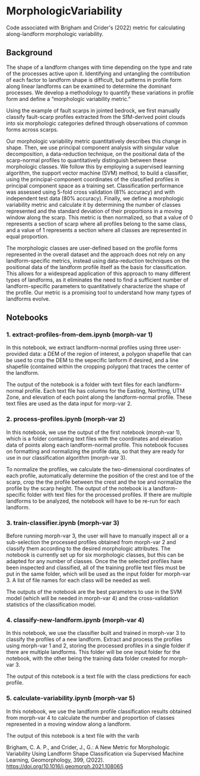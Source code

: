 # MorphologicVariability
 Code associated with Brigham and Crider's (2022) metric for calculating along-landform morphologic variability.

## Background
The shape of a landform changes with time depending on the type and rate of the processes active upon it. Identifying and untangling the contribution of each factor to landform shape is difficult, but patterns in profile form along linear landforms can be examined to determine the dominant processes. We develop a methodology to quantify these variations in profile form and define a “morphologic variability metric.”

Using the example of fault scarps in jointed bedrock, we first manually classify fault-scarp profiles extracted from the SfM-derived point clouds into six morphologic categories defined through observations of common forms across scarps.

Our morphologic variability metric quantitatively describes this change in shape. Then, we use principal component analysis with singular value decomposition, a data-reduction technique, on the positional data of the scarp-normal profiles to quantitatively distinguish between these morphologic classes. We follow this by employing a supervised learning algorithm, the support vector machine (SVM) method, to build a classifier, using the principal-component coordinates of the classified profiles in principal component space as a training set. Classification performance was assessed using 5-fold cross validation (81% accuracy) and with independent test data (80% accuracy). Finally, we define a morphologic variability metric and calculate it by determining the number of classes represented and the standard deviation of their proportions in a moving window along the scarp. This metric is then normalized, so that a value of 0 represents a section of scarp where all profiles belong to the same class, and a value of 1 represents a section where all classes are represented in equal proportion. 

The morphologic classes are user-defined based on the profile forms represented in the overall dataset and the approach does not rely on any landform-specific metrics, instead using data-reduction techniques on the positional data of the landform profile itself as the basis for classification. This allows for a widespread application of this approach to many different types of landforms, as it eliminates the need to find a sufficient number of landform-specific parameters to quantitatively characterize the shape of the profile. Our metric is a promising tool to understand how many types of landforms evolve.

## Notebooks
### 1. extract-profiles-from-dem.ipynb (morph-var 1)
In this notebook, we extract landform-normal profiles using three user-provided data: a DEM of the region of interest, a polygon shapefile that can be used to crop the DEM to the sepecific lanform if desired, and a line shapefile (contained within the cropping polygon) that traces the center of the landform.

The output of the notebook is a folder with text files for each landform-normal profile. Each text file has columns for the Easting, Northing, UTM Zone, and elevation of each point along the landform-normal profile. These text files are used as the data input for morp-var 2.

### 2. process-profiles.ipynb (morph-var 2)
In this notebook, we use the output of the first notebook (morph-var 1), which is a folder containing text files with the coordinates and elevation data of points along each landform-normal profile. This notebook focuses on formatting and normalizing the profile data, so that they are ready for use in our classification algorithm (morph-var 3).

To normalize the profiles, we calculate the two-dimensional coordinates of each profile, automatically determine the position of the crest and toe of the scarp, crop the the profile between the crest and the toe and normalize the profile by the scarp height. The output of the notebook is a landform-specific folder with text files for the processed profiles. If there are multiple landforms to be analyzed, the notebook will have to be re-run for each landform. 
### 3. train-classifier.ipynb (morph-var 3)
Before running morph-var 3, the user will have to manually inspect all or a sub-selection the processed profiles obtained from morph-var 2 and classify them according to the desired morphologic attributes. The notebook is currently set up for six morphologic classes, but this can be adapted for any number of classes. Once the the selected profiles have been inspected and classified, all of the training profile text files must be put in the same folder, which will be used as the input folder for morph-var 3. A list of file names for each class will be needed as well. 

The outputs of the notebook are the best parameters to use in the SVM model (which will be needed in morph-var 4) and the cross-validation statistics of the classification model.

### 4. classify-new-landform.ipynb (morph-var 4)
In this notebook, we use the classifier built and trained in morph-var 3 to classify the profiles of a new landform. Extract and process the profiles using morph-var 1 and 2, storing the processed profiles in a single folder if there are multiple landforms. This folder will be one input folder for the notebook, with the other being the training data folder created for morph-var 3. 

The output of this notebook is a text file with the class predictions for each profile. 
### 5. calculate-variability.ipynb (morph-var 5)
In this notebook, we use the landform profile classification results obtained from morph-var 4 to calculate the number and proportion of classes represented in a moving window along a landform.

The output of this notebook is a text file with the varib



Brigham, C. A. P., and Crider, J., G.: A New Metric for Morphologic Variability Using Landform Shape Classification via Supervised Machine Learning, Geomorphology, 399, (2022). https://doi.org/10.1016/j.geomorph.2021.108065
